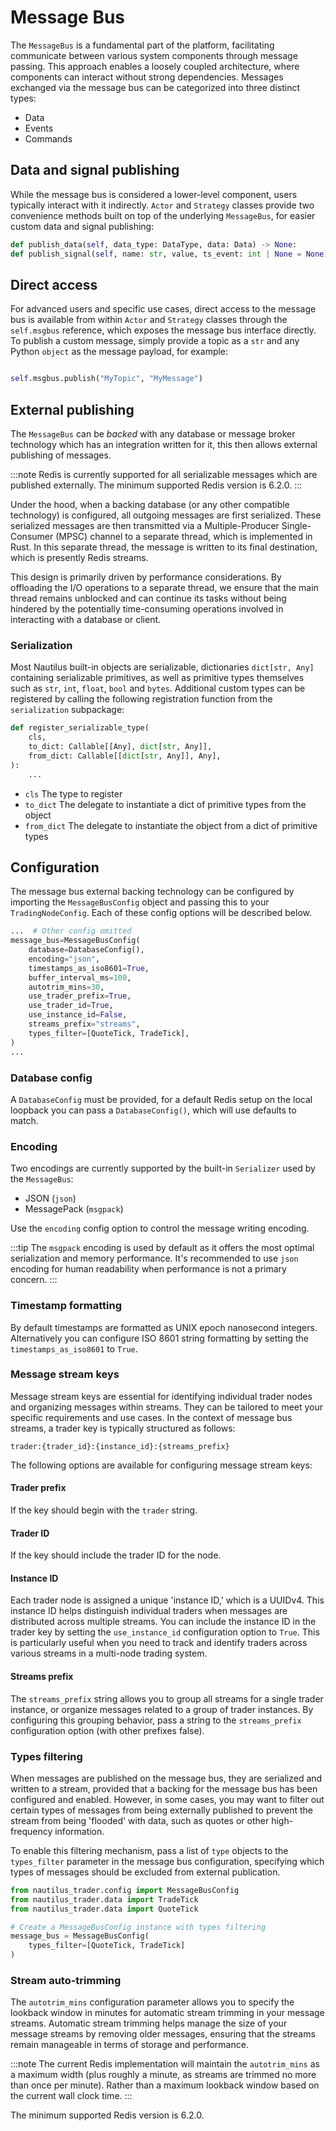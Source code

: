 # Message Bus

The `MessageBus` is a fundamental part of the platform, facilitating communicate between 
various system components through message passing. This approach enables a loosely coupled architecture,
where components can interact without strong dependencies. Messages exchanged via the message bus 
can be categorized into three distinct types:

- Data
- Events
- Commands

## Data and signal publishing

While the message bus is considered a lower-level component, users typically interact with it indirectly.
`Actor` and `Strategy` classes provide two convenience methods built on top of the underlying `MessageBus`, for
easier custom data and signal publishing:

```python
def publish_data(self, data_type: DataType, data: Data) -> None:
def publish_signal(self, name: str, value, ts_event: int | None = None) -> None:
```

## Direct access

For advanced users and specific use cases, direct access to the message bus is available from within `Actor` and `Strategy` 
classes through the `self.msgbus` reference, which exposes the message bus interface directly.
To publish a custom message, simply provide a topic as a `str` and any Python `object` as the message payload, for example:

```python

self.msgbus.publish("MyTopic", "MyMessage")
```

## External publishing

The `MessageBus` can be *backed* with any database or message broker technology which has an
integration written for it, this then allows external publishing of messages.

:::note
Redis is currently supported for all serializable messages which are published externally.
The minimum supported Redis version is 6.2.0.
:::

Under the hood, when a backing database (or any other compatible technology) is configured,
all outgoing messages are first serialized. These serialized messages are then transmitted via a 
Multiple-Producer Single-Consumer (MPSC) channel to a separate thread, which is implemented in Rust. 
In this separate thread, the message is written to its final destination, which is presently Redis streams.

This design is primarily driven by performance considerations. By offloading the I/O operations to a separate thread, 
we ensure that the main thread remains unblocked and can continue its tasks without being hindered by the potentially
time-consuming operations involved in interacting with a database or client.

### Serialization

Most Nautilus built-in objects are serializable, dictionaries `dict[str, Any]` containing serializable primitives, as well as primitive types themselves such as `str`, `int`, `float`, `bool` and `bytes`.
Additional custom types can be registered by calling the following registration function from the `serialization` subpackage:

```python
def register_serializable_type(
    cls,
    to_dict: Callable[[Any], dict[str, Any]],
    from_dict: Callable[[dict[str, Any]], Any],
):
    ...
```

- `cls` The type to register
- `to_dict` The delegate to instantiate a dict of primitive types from the object
- `from_dict` The delegate to instantiate the object from a dict of primitive types

## Configuration

The message bus external backing technology can be configured by importing the `MessageBusConfig` object and passing this to
your `TradingNodeConfig`. Each of these config options will be described below.

```python
...  # Other config omitted
message_bus=MessageBusConfig(
    database=DatabaseConfig(),
    encoding="json",
    timestamps_as_iso8601=True,
    buffer_interval_ms=100,
    autotrim_mins=30,
    use_trader_prefix=True,
    use_trader_id=True,
    use_instance_id=False,
    streams_prefix="streams",
    types_filter=[QuoteTick, TradeTick],
)
...
```

### Database config
A `DatabaseConfig` must be provided, for a default Redis setup on the local
loopback you can pass a `DatabaseConfig()`, which will use defaults to match.

### Encoding

Two encodings are currently supported by the built-in `Serializer` used by the `MessageBus`:
- JSON (`json`)
- MessagePack (`msgpack`)

Use the `encoding` config option to control the message writing encoding.

:::tip
The `msgpack` encoding is used by default as it offers the most optimal serialization and memory performance.
It's recommended to use `json` encoding for human readability when performance is not a primary concern.
:::

### Timestamp formatting

By default timestamps are formatted as UNIX epoch nanosecond integers. Alternatively you can
configure ISO 8601 string formatting by setting the `timestamps_as_iso8601` to `True`.

### Message stream keys

Message stream keys are essential for identifying individual trader nodes and organizing messages within streams.
They can be tailored to meet your specific requirements and use cases. In the context of message bus streams, a trader key is typically structured as follows:

```
trader:{trader_id}:{instance_id}:{streams_prefix}
```

The following options are available for configuring message stream keys:

#### Trader prefix

If the key should begin with the `trader` string.

#### Trader ID

If the key should include the trader ID for the node.

#### Instance ID

Each trader node is assigned a unique 'instance ID,' which is a UUIDv4. This instance ID helps distinguish individual traders when messages 
are distributed across multiple streams. You can include the instance ID in the trader key by setting the `use_instance_id` configuration option to `True`.
This is particularly useful when you need to track and identify traders across various streams in a multi-node trading system.

#### Streams prefix

The `streams_prefix` string allows you to group all streams for a single trader instance, or organize messages related to a group of trader instances.
By configuring this grouping behavior, pass a string to the `streams_prefix` configuration option (with other prefixes false).

### Types filtering

When messages are published on the message bus, they are serialized and written to a stream, provided that a backing for the message bus has been configured and enabled.
However, in some cases, you may want to filter out certain types of messages from being externally published to prevent the stream from being 'flooded' with data, 
such as quotes or other high-frequency information.

To enable this filtering mechanism, pass a list of `type` objects to the `types_filter` parameter in the message bus configuration, specifying which types of messages should be excluded from external publication.

```python
from nautilus_trader.config import MessageBusConfig
from nautilus_trader.data import TradeTick
from nautilus_trader.data import QuoteTick

# Create a MessageBusConfig instance with types filtering
message_bus = MessageBusConfig(
    types_filter=[QuoteTick, TradeTick]
)

```

### Stream auto-trimming

The `autotrim_mins` configuration parameter allows you to specify the lookback window in minutes for automatic stream trimming in your message streams.
Automatic stream trimming helps manage the size of your message streams by removing older messages, ensuring that the streams remain manageable in terms of storage and performance.

:::note
The current Redis implementation will maintain the `autotrim_mins` as a maximum width (plus roughly a minute, as streams are trimmed no more than once per minute).
Rather than a maximum lookback window based on the current wall clock time.
:::

The minimum supported Redis version is 6.2.0.
